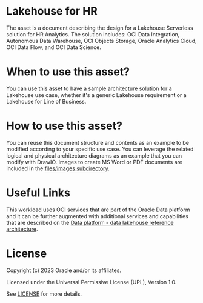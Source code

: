 # Lakehouse for HR
 
The asset is a document describing the design for a Lakehouse Serverless solution for HR Analytics. The solution includes: OCI Data Integration, Autonomous Data Warehouse, OCI Objects Storage, Oracle Analytics Cloud, OCI Data Flow, and OCI Data Science.
 
# When to use this asset?
 
You can use this asset to have a sample architecture solution for a Lakehouse use case, whether it's a generic Lakehouse requirement or a Lakehouse for Line of Business.
 
# How to use this asset?
 
You can reuse this document structure and contents as an example to be modified according to your specific use case. You can leverage the related logical and physical architecture diagrams as an example that you can modify with DrawIO. Images to create MS Word or PDF documents are included in the [files/images subdirectory](files/images).

# Useful Links
This workload uses OCI services that are part of the Oracle Data platform and it can be further augmented with additional services and capabilities that are described on the [Data platform - data lakehouse reference architecture](https://docs.oracle.com/en/solutions/data-platform-lakehouse/index.html#GUID-A328ACEF-30B8-4595-B86F-F27B512744DF).

# License
 
Copyright (c) 2023 Oracle and/or its affiliates.
 
Licensed under the Universal Permissive License (UPL), Version 1.0.
 
See [LICENSE](LICENSE.txt) for more details.
